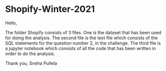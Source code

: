 # Shopify-Winter-2021
Hello,

The folder Shopify consists of 3 files. One is the dataset that has been used for doing the analysis. The second file is the text file which consists of the  SQL statements for the question number 2, in the challenge.
The third file is a jupyter notebook which consists of all the code that has been written in order to do the analysis.

Thank you,
Sneha Pullela
